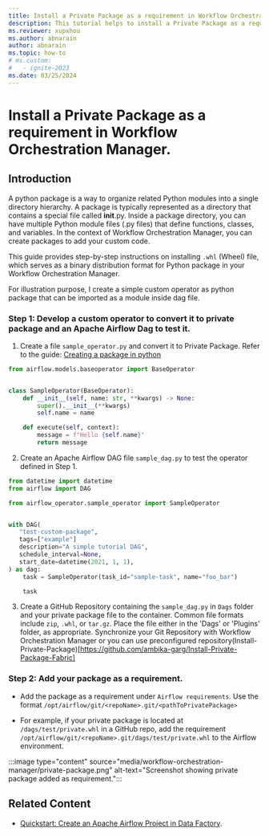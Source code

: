 ```yaml
---
title: Install a Private Package as a requirement in Workflow Orchestration Manager.
description: This tutorial helps to install a Private Package as a requirement in Workflow Orchestration Manager.
ms.reviewer: xupxhou
ms.author: abnarain
author: abnarain
ms.topic: how-to
# ms.custom:
#   - ignite-2023
ms.date: 03/25/2024
---
```



# Install a Private Package as a requirement in Workflow Orchestration Manager.

## Introduction
A python package is a way to organize related Python modules into a single directory hierarchy. A package is typically represented as a directory that contains a special file called __init__.py. Inside a package directory, you can have multiple Python module files (.py files) that define functions, classes, and variables. In the context of Workflow Orchestration Manager, you can create packages to add your custom code.

This guide provides step-by-step instructions on installing `.whl` (Wheel) file, which serves as a binary distribution format for Python package in your Workflow Orchestration Manager.

For illustration purpose, I create a simple custom operator as python package that can be imported as a module inside dag file.

### Step 1: Develop a custom operator to convert it to private package and an Apache Airflow Dag to test it.

1. Create a file `sample_operator.py` and convert it to Private Package. Refer to the guide: [Creating a package in python](https://airflow.apache.org/docs/apache-airflow/stable/administration-and-deployment/modules_management.html#creating-a-package-in-python)

```python
from airflow.models.baseoperator import BaseOperator


class SampleOperator(BaseOperator):
    def __init__(self, name: str, **kwargs) -> None:
        super().__init__(**kwargs)
        self.name = name

    def execute(self, context):
        message = f"Hello {self.name}"
        return message

```

2. Create an Apache Airflow DAG file `sample_dag.py` to test the operator defined in Step 1.

```python
from datetime import datetime
from airflow import DAG

from airflow_operator.sample_operator import SampleOperator


with DAG(
   "test-custom-package",
   tags=["example"]
   description="A simple tutorial DAG",
   schedule_interval=None,
   start_date=datetime(2021, 1, 1),
) as dag:
    task = SampleOperator(task_id="sample-task", name="foo_bar")

    task
```

3. Create a GitHub Repository containing the `sample_dag.py` in `Dags` folder and your private package file to the container. Common file formats include `zip`, `.whl`, or `tar.gz`. Place the file either in the 'Dags' or 'Plugins' folder, as appropriate. Synchronize your Git Repository with Workflow Orchestration Manager or you can use preconfigured repository(Install-Private-Package)[https://github.com/ambika-garg/Install-Private-Package-Fabric]

### Step 2: Add your package as a requirement.

* Add the package as a requirement under `Airflow requirements`. Use the format `/opt/airflow/git/<repoName>.git/<pathToPrivatePackage>`

* For example, if your private package is located at `/dags/test/private.whl` in a GitHub repo, add the requirement `/opt/airflow/git/<repoName>.git/dags/test/private.whl` to the Airflow environment.

:::image type="content" source="media/workflow-orchestration-manager/private-package.png" alt-text="Screenshot showing private package added as requirement.":::

## Related Content

* [Quickstart: Create an Apache Airflow Project in Data Factory](../data-factory/create-apache-airflow-project.md).

